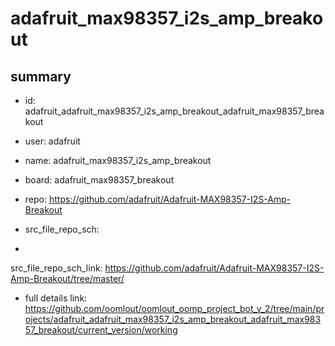 # adafruit_max98357_i2s_amp_breakout
 
## summary 
* id: adafruit_adafruit_max98357_i2s_amp_breakout_adafruit_max98357_breakout
* user: adafruit
* name: adafruit_max98357_i2s_amp_breakout
* board: adafruit_max98357_breakout
* repo: https://github.com/adafruit/Adafruit-MAX98357-I2S-Amp-Breakout



* src_file_repo_sch: 
*
 src_file_repo_sch_link: https://github.com/adafruit/Adafruit-MAX98357-I2S-Amp-Breakout/tree/master/
* full details link: https://github.com/oomlout/oomlout_oomp_project_bot_v_2/tree/main/projects/adafruit_adafruit_max98357_i2s_amp_breakout_adafruit_max98357_breakout/current_version/working  






